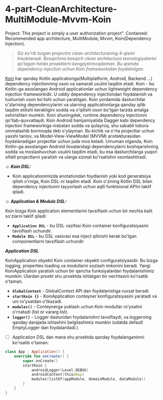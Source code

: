 # 4-part-CleanArchitecture-MultiModule-Mvvm-Koin
Project: This project is simply a user authorization project". Contained: Recommended app architecture, MultiModule, Mvvm, Koin(Dependency Injection).

> *Siz ko'rib turgan projectim clean architecturaning 4-qismi hisoblanadi. Bosqichma bosqich clean architectura texnologiyalarini qo'lagan holda proektlarni kengaytirmoqdaman. Bu qismda dependency injection uchun Koin frameworkidan foydalnilgan.*

[Koin](https://insert-koin.io/docs/setup/why) har qanday Kotlin applicationga(Multiplatform, Android, Backend ...) dependency injectionning oson va samarali usulini taqdim etadi. Koin - bu Kotlin-ga asoslangan Android applicationlar uchun lightweight dependency injection frameworkidir. U oddiy dependency injectiondan foydalanish va tushunish oson bo'lishi uchun yaratilgan. Koin yordamida dasturchilar o'zlarining dependencylarini va ularning applicationlarga qanday qilib taqdim etilishi kerakligini sodda va o'qilishi oson bo'lgan tarzda amalga oshirishlari mumkin. Koin shuningdek, runtime dependency injectionni qo'llab-quvvatlaydi.
Koin Android hamjamiyatida Dagger kabi dependency injection frameworkiga nisbatan sodda va qulayroq, shu sababli tobora ommalashib bormoqda deb o'ylayman. Bu kichik va o'rta projectlar uchun yaxshi tanlov, va Model-View-ViewModel (MVVM) arxitekturasidan foydalanadigan projectlar uchun juda mos keladi.
Umuman olganda, Koin Kotlin-ga asoslangan Android ilovalaridagi dependencylarni boshqarishning sodda va moslashuvchan usulini taqdim etadi, bu esa dasturchilarga yuqori sifatli projectlarni yaratish va ularga xizmat ko'rsatishni osonlashtiradi.

:relaxed: ***Koin DSL:***
- Koin applicationimizda anotationdan foydlanish yoki kod generatsiya qilish o'rniga, Koin DSL-ni taqdim etadi. Koin o'zining Kotlin DSL bilan dependency injectionni tayyorlash uchun aqlli funktsional APIni taklif qiladi.

:relaxed: ***Application & Module DSL:***

Koin bizga Koin application elementlarini tavsiflash uchun bir nechta kalit so'zlarni taklif qiladi:
- **```Application DSL```** - bu DSL vazifasi Koin container konfiguratsiyasini tavsiflash uchundir.
- **```Module DSL```** - bu DSL vasivasi esa inject qilinishi kerak bo'lgan componentlarni tavsiflash uchundir

***Application DSL***

KoinApplication obyekti Koin container obyekti configuratsiyasidir. Bu bizga logging, properties loading va modullarni sozlash imkonini beradi.
Yangi KoinApplication yaratish uchun bir qancha funksiyalardan foydalanishimiz mumkin: Ulardan proekt shu proektda ishlatgan bir nechtasini ko'rsatib o'taman.
- **```GlobalContext```** - GlobalContext API dan foydalanishga ruxsat beradi.
- **```startKoin {}```** - KoinApplication conteyner konfiguratsiyasini yaratadi va uni ro'yxatdan o'tkazadi.
- **```modules()```** - Conteynerga yuklash uchun Koin modullar ro'yxatini o'rnatadi (list or vararg list).
- **```logger()```** - Logger dasturidan foydalanishni tavsiflaydi, va loggerning qanday darajada ishlashini belgilashimiz mumkin (odatda default EmptyLogger dan foydalaniladi.)

- [ ] Application DSL dan mana shu proektda qanday foydalanganimni ko'rsatib o'taman:
```kotlin 
class App : Application() {
    override fun onCreate() {
        super.onCreate()
        startKoin {
            androidLogger(Level.DEBUG)
            androidContext(this@App)
            modules(listOf(appModule, domainModule, dataModule))
        }
    }
}
```

